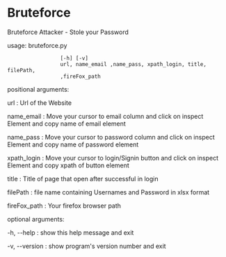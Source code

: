 # Bruteforce
Bruteforce Attacker - Stole your Password

usage: bruteforce.py 

                     [-h] [-v]
                     url, name_email ,name_pass, xpath_login, title, filePath,
                     ,fireFox_path

positional arguments:

  url  :          Url of the Website
  
  name_email :    Move your cursor to email column and click on inspect Element
                 and copy name of email element
                 
  name_pass  :    Move your cursor to password column and click on inspect
                 Element and copy name of password element
                 
  xpath_login  :  Move your cursor to login/Signin button and click on inspect
                 Element and copy xpath of button element
                 
  title    :      Title of page that open after successful in login
  
  filePath    :   file name containing Usernames and Password in xlsx format
  
  fireFox_path :  Your firefox browser path
  

optional arguments:

  -h, --help   :  show this help message and exit
  
  -v, --version : show program's version number and exit
